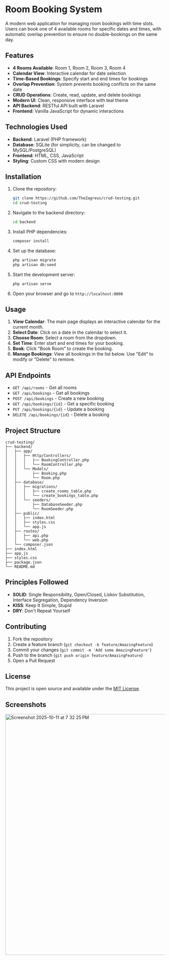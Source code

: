 # Room Booking System

A modern web application for managing room bookings with time slots. Users can book one of 4 available rooms for specific dates and times, with automatic overlap prevention to ensure no double-bookings on the same day.

## Features

- **4 Rooms Available**: Room 1, Room 2, Room 3, Room 4
- **Calendar View**: Interactive calendar for date selection
- **Time-Based Bookings**: Specify start and end times for bookings
- **Overlap Prevention**: System prevents booking conflicts on the same date
- **CRUD Operations**: Create, read, update, and delete bookings
- **Modern UI**: Clean, responsive interface with teal theme
- **API Backend**: RESTful API built with Laravel
- **Frontend**: Vanilla JavaScript for dynamic interactions

## Technologies Used

- **Backend**: Laravel (PHP framework)
- **Database**: SQLite (for simplicity, can be changed to MySQL/PostgreSQL)
- **Frontend**: HTML, CSS, JavaScript
- **Styling**: Custom CSS with modern design

## Installation

1. Clone the repository:
   ```bash
   git clone https://github.com/TheZagreus/crud-testing.git
   cd crud-testing
   ```

2. Navigate to the backend directory:
   ```bash
   cd backend
   ```

3. Install PHP dependencies:
   ```bash
   composer install
   ```

4. Set up the database:
   ```bash
   php artisan migrate
   php artisan db:seed
   ```

5. Start the development server:
   ```bash
   php artisan serve
   ```

6. Open your browser and go to `http://localhost:8000`

## Usage

1. **View Calendar**: The main page displays an interactive calendar for the current month.
2. **Select Date**: Click on a date in the calendar to select it.
3. **Choose Room**: Select a room from the dropdown.
4. **Set Time**: Enter start and end times for your booking.
5. **Book**: Click "Book Room" to create the booking.
6. **Manage Bookings**: View all bookings in the list below. Use "Edit" to modify or "Delete" to remove.

## API Endpoints

- `GET /api/rooms` - Get all rooms
- `GET /api/bookings` - Get all bookings
- `POST /api/bookings` - Create a new booking
- `GET /api/bookings/{id}` - Get a specific booking
- `PUT /api/bookings/{id}` - Update a booking
- `DELETE /api/bookings/{id}` - Delete a booking

## Project Structure

```
crud-testing/
├── backend/
│   ├── app/
│   │   ├── Http/Controllers/
│   │   │   ├── BookingController.php
│   │   │   └── RoomController.php
│   │   └── Models/
│   │       ├── Booking.php
│   │       └── Room.php
│   ├── database/
│   │   ├── migrations/
│   │   │   ├── create_rooms_table.php
│   │   │   └── create_bookings_table.php
│   │   └── seeders/
│   │       ├── DatabaseSeeder.php
│   │       └── RoomSeeder.php
│   ├── public/
│   │   ├── index.html
│   │   ├── styles.css
│   │   └── app.js
│   ├── routes/
│   │   ├── api.php
│   │   └── web.php
│   └── composer.json
├── index.html
├── app.js
├── styles.css
├── package.json
└── README.md
```

## Principles Followed

- **SOLID**: Single Responsibility, Open/Closed, Liskov Substitution, Interface Segregation, Dependency Inversion
- **KISS**: Keep It Simple, Stupid
- **DRY**: Don't Repeat Yourself

## Contributing

1. Fork the repository
2. Create a feature branch (`git checkout -b feature/AmazingFeature`)
3. Commit your changes (`git commit -m 'Add some AmazingFeature'`)
4. Push to the branch (`git push origin feature/AmazingFeature`)
5. Open a Pull Request

## License

This project is open source and available under the [MIT License](LICENSE).

## Screenshots

<img width="1439" height="759" alt="Screenshot 2025-10-11 at 7 32 25 PM" src="https://github.com/user-attachments/assets/e28b0921-d252-4448-b402-91244770ff0c" />

